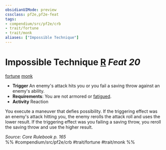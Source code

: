 ```yaml
---
obsidianUIMode: preview
cssclass: pf2e,pf2e-feat
tags:
- compendium/src/pf2e/crb
- trait/fortune
- trait/monk
aliases: ["Impossible Technique"]
---
```

# Impossible Technique  [R](chapter-9-playing-the-game.md#Actions "Reaction") *Feat 20*  
[fortune](fortune.md "Fortune Effect Trait")  [monk](Reference/Rules/Traits/monk.md "Monk Class Trait")  

- **Trigger** An enemy's attack hits you or you fail a saving throw against an enemy's ability.
- **Requirements**: You are not armored or [fatigued](conditions.md#Fatigued).
- **Activity** Reaction

You execute a maneuver that defies possibility. If the triggering effect was an enemy's attack hitting you, the enemy rerolls the attack roll and uses the lower result. If the triggering effect was you failing a saving throw, you reroll the saving throw and use the higher result.

*Source: Core Rulebook p. 165*  
%% #compendium/src/pf2e/crb #trait/fortune #trait/monk %%